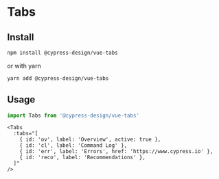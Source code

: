 # Tabs

## Install

```bash
npm install @cypress-design/vue-tabs
```

or with yarn

```bash
yarn add @cypress-design/vue-tabs
```

## Usage

```ts
import Tabs from '@cypress-design/vue-tabs'
```

```vue live
<Tabs
  :tabs="[
    { id: 'ov', label: 'Overview', active: true },
    { id: 'cl', label: 'Command Log' },
    { id: 'err', label: 'Errors', href: 'https://www.cypress.io' },
    { id: 'reco', label: 'Recommendations' },
  ]"
/>
```
